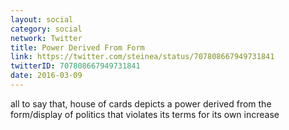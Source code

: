 ```yaml
---
layout: social
category: social
network: Twitter
title: Power Derived From Form
link: https://twitter.com/steinea/status/707808667949731841
twitterID: 707808667949731841
date: 2016-03-09
---
```


all to say that, house of cards depicts a power derived from the form/display of politics that violates its terms for its own increase
